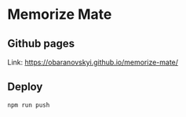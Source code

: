 # Memorize Mate

## Github pages

Link: https://obaranovskyi.github.io/memorize-mate/

## Deploy

```bash
npm run push
```
